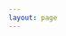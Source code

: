 ```yaml
---
layout: page
---
```

<script setup>
import {
  VPTeamPage,
  VPTeamPageTitle,
  VPTeamMembers,
  VPTeamPageSection
} from 'vitepress/theme'

const coreMembers = [
  {
    avatar: 'https://github.com/tomoda-kazuya.png',
    name: 'Kazuya Tomoda',
    title: 'Developer',
    links: [
      { icon: 'github', link: 'https://github.com/tomoda-kazuya' }
    ]
  },
  {
    avatar: 'https://placehold.jp/150x150.png',
    name: 'Yuya Hayashi',
    title: 'Developer',
    // links: [
    //   { icon: 'github', link: 'https://github.com/tomoda-kazuya' }
    // ]
  },
  {
    avatar: 'https://placehold.jp/150x150.png',
    name: 'Hiroaki Matsuura',
    title: 'Developer',
    // links: [
    //   { icon: 'github', link: 'https://github.com/tomoda-kazuya' }
    // ]
  },
  {
    avatar: 'https://placehold.jp/150x150.png',
    name: 'Hiroaki Muramatsu',
    title: 'Developer',
    // links: [
    //   { icon: 'github', link: 'https://github.com/tomoda-kazuya' }
    // ]
  },
  {
    avatar: 'https://placehold.jp/150x150.png',
    name: 'Yusuke Arai',
    title: 'Developer',
    // links: [
    //   { icon: 'github', link: 'https://github.com/tomoda-kazuya' }
    // ]
  },
]
const partners = [
  {
    avatar: 'https://github.com/purinAtype.png',
    name: 'Katsumi Tsuchiya',
    title: 'Firebase Advisor',
    links: [
      { icon: 'github', link: 'https://github.com/purinAtype' }
    ]
  },
]
</script>

<VPTeamPage>
  <VPTeamPageTitle>
    <template #title>Our Team</template>
    <template #lead>...</template>
  </VPTeamPageTitle>
  <VPTeamMembers size="medium" :members="coreMembers" />
  <VPTeamPageSection>
    <template #title>Partners</template>
    <template #lead>...</template>
    <template #members>
      <VPTeamMembers size="small" :members="partners" />
    </template>
  </VPTeamPageSection>
</VPTeamPage>